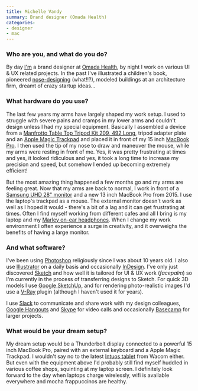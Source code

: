 ```yaml
---
title: Michelle Vandy
summary: Brand designer (Omada Health)
categories:
- designer
- mac
---
```


### Who are you, and what do you do?

By day [I'm](http://www.looknohands.me/ "Michelle's website.") a brand designer at [Omada Health](https://omadahealth.com/ "A chronic disease health company."), by night I work on various UI & UX related projects. In the past I've illustrated a children's book, pioneered [nose-designing](https://www.youtube.com/watch?v=RAokWwilHGk "A YouTube video of Michelle designing with her nose.") (what!!?), modeled buildings at an architecture firm, dreamt of crazy startup ideas...

### What hardware do you use?

The last few years my arms have largely shaped my work setup. I used to struggle with severe pains and cramps in my lower arms and couldn't design unless I had my special equipment. Basically I assembled a device from a [Manfrotto Table Top Tripod Kit 209, 492 Long][table-top-tripod-kit-209-492-long], tripod adapter plate and an [Apple Magic Trackpad][magic-trackpad] and placed it in front of my 15 inch [MacBook Pro][macbook-pro]. I then used the tip of my nose to draw and maneuver the mouse, while my arms were resting in front of me. Yes, it was pretty frustrating at times and yes, it looked ridiculous and yes, it took a long time to increase my precision and speed, but somehow I ended up becoming extremely efficient!

But the most amazing thing happened a few months go and my arms are feeling great. Now that my arms are back to normal, I work in front of a [Samsung UHD 28" monitor][u28d590d] and a new 13 inch MacBook Pro from 2015. I use the laptop's trackpad as a mouse. The external monitor doesn't work as well as I hoped it would - there's a bit of a lag and it can get frustrating at times. Often I find myself working from different cafes and all I bring is my laptop and my [Marley on-ear headphones][liberate]. When I change my work environment I often experience a surge in creativity, and it overweighs the benefits of having a large monitor.

### And what software?

I've been using [Photoshop][] religiously since I was about 10 years old. I also use [Illustrator][] on a daily basis and occasionally [InDesign][]. I've only just discovered [Sketch][] and how well it is tailored for UI & UX work (*facepalm*) so I'm currently in the process of transferring designs to Sketch. For quick 3D models I use [Google SketchUp][sketchup], and for rendering photo-realistic images I'd use a [V-Ray][] plugin (although I haven't used it for years).

I use [Slack][] to communicate and share work with my design colleagues, [Google Hangouts][google-hangouts] and [Skype][] for video calls and occasionally [Basecamp][] for larger projects.

### What would be your dream setup?

My dream setup would be a Thunderbolt display connected to a powerful 15 inch MacBook Pro, paired with an external keyboard and a Apple Magic Trackpad. I wouldn't say no to the latest [Intuos tablet][intuos] from Wacom either. But even with the equipment above I'd probably still find myself huddled in various coffee shops, squinting at my laptop screen. I definitely look forward to the day when laptops charge wirelessly, wifi is available everywhere and mocha frappuccinos are healthy.

[intuos]: https://www.wacom.com/en-us/products/pen-tablets/intuos "A pen tablet."
[liberate]: https://www.thehouseofmarley.com/headphones/on-ear-headphones/liberate-on-ear-headphones.html "On-ear headphones."
[macbook-pro]: https://www.apple.com/macbook-pro/ "A laptop."
[magic-trackpad]: https://www.apple.com/magictrackpad/ "A trackpad for desktop machines."
[table-top-tripod-kit-209-492-long]: https://www.amazon.com/Manfrotto-Table-Tripod-209-LONG/dp/B002VD8380 "A tripod kit."
[u28d590d]: http://www.samsung.com/us/computer/monitors/LU28D590DS/ZA "A 28 inch monitor."
[basecamp]: https://basecamp.com/ "Web-based project management."
[google-hangouts]: https://hangouts.google.com/ "A voice, video and text chat service."
[illustrator]: https://www.adobe.com/products/illustrator.html "A vector graphics editor."
[indesign]: https://www.adobe.com/products/indesign.html "A desktop/web publishing application."
[photoshop]: https://www.adobe.com/products/photoshop.html "A bitmap image editor."
[sketch]: https://www.sketchapp.com/ "A vector drawing application for Mac OS X."
[sketchup]: https://www.sketchup.com/ "3D modeling software."
[skype]: https://www.skype.com/en/ "Voice and video chat software."
[slack]: https://slack.com/ "A collaboration service."
[v-ray]: https://en.wikipedia.org/wiki/V-Ray "A 3D rendering engine."
